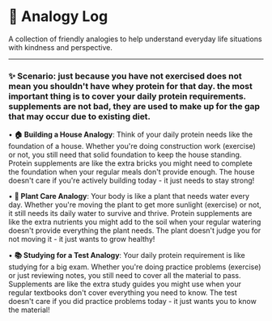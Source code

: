 # 🌟 Analogy Log

A collection of friendly analogies to help understand everyday life situations with kindness and perspective.

---

### ✨ Scenario: just because you have not exercised does not mean you shouldn't have whey protein for that day. the most important thing is to cover your daily protein requirements. supplements are not bad, they are used to make up for the gap that may occur due to existing diet.

• **🏠 Building a House Analogy**: Think of your daily protein needs like the foundation of a house. Whether you're doing construction work (exercise) or not, you still need that solid foundation to keep the house standing. Protein supplements are like the extra bricks you might need to complete the foundation when your regular meals don't provide enough. The house doesn't care if you're actively building today - it just needs to stay strong!

• **🌱 Plant Care Analogy**: Your body is like a plant that needs water every day. Whether you're moving the plant to get more sunlight (exercise) or not, it still needs its daily water to survive and thrive. Protein supplements are like the extra nutrients you might add to the soil when your regular watering doesn't provide everything the plant needs. The plant doesn't judge you for not moving it - it just wants to grow healthy!

• **📚 Studying for a Test Analogy**: Your daily protein requirement is like studying for a big exam. Whether you're doing practice problems (exercise) or just reviewing notes, you still need to cover all the material to pass. Supplements are like the extra study guides you might use when your regular textbooks don't cover everything you need to know. The test doesn't care if you did practice problems today - it just wants you to know the material! 